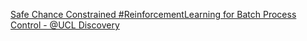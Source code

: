 [Safe Chance Constrained #ReinforcementLearning for Batch Process Control - @UCL Discovery](https://qi.tc/qi/110291)